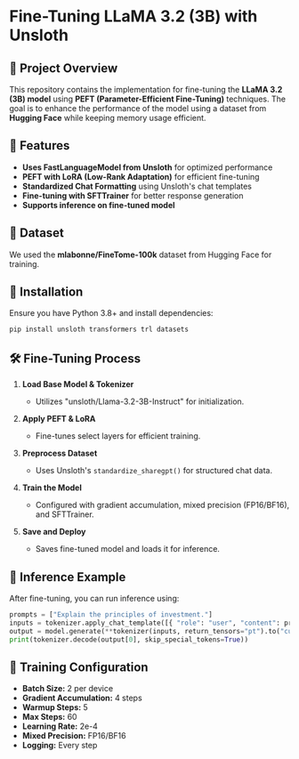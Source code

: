 # Fine-Tuning LLaMA 3.2 (3B) with Unsloth

## 📌 Project Overview
This repository contains the implementation for fine-tuning the **LLaMA 3.2 (3B) model** using **PEFT (Parameter-Efficient Fine-Tuning)** techniques. The goal is to enhance the performance of the model using a dataset from **Hugging Face** while keeping memory usage efficient.

## 🚀 Features
- **Uses FastLanguageModel from Unsloth** for optimized performance
- **PEFT with LoRA (Low-Rank Adaptation)** for efficient fine-tuning
- **Standardized Chat Formatting** using Unsloth's chat templates
- **Fine-tuning with SFTTrainer** for better response generation
- **Supports inference on fine-tuned model**

## 📂 Dataset
We used the **mlabonne/FineTome-100k** dataset from Hugging Face for training.

## 📌 Installation
Ensure you have Python 3.8+ and install dependencies:
```bash
pip install unsloth transformers trl datasets
```

## 🛠 Fine-Tuning Process
1. **Load Base Model & Tokenizer**  
   - Utilizes "unsloth/Llama-3.2-3B-Instruct" for initialization.

2. **Apply PEFT & LoRA**  
   - Fine-tunes select layers for efficient training.

3. **Preprocess Dataset**  
   - Uses Unsloth's `standardize_sharegpt()` for structured chat data.

4. **Train the Model**  
   - Configured with gradient accumulation, mixed precision (FP16/BF16), and SFTTrainer.

5. **Save and Deploy**  
   - Saves fine-tuned model and loads it for inference.

## 🔬 Inference Example
After fine-tuning, you can run inference using:
```python
prompts = ["Explain the principles of investment."]
inputs = tokenizer.apply_chat_template([{ "role": "user", "content": prompts[0] }], tokenize=False)
output = model.generate(**tokenizer(inputs, return_tensors="pt").to("cuda"))
print(tokenizer.decode(output[0], skip_special_tokens=True))
```

## 📌 Training Configuration
- **Batch Size:** 2 per device
- **Gradient Accumulation:** 4 steps
- **Warmup Steps:** 5
- **Max Steps:** 60
- **Learning Rate:** 2e-4
- **Mixed Precision:** FP16/BF16
- **Logging:** Every step


